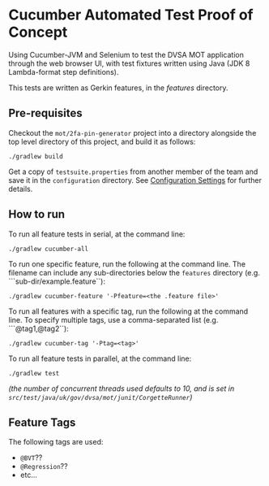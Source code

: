# Cucumber Automated Test Proof of Concept

Using Cucumber-JVM and Selenium to test the DVSA MOT application through the web browser UI, with test fixtures
written using Java (JDK 8 Lambda-format step definitions).

This tests are written as Gerkin features, in the *features* directory.

## Pre-requisites
Checkout the ```mot/2fa-pin-generator``` project into a directory alongside the top level directory of this project, and build it as follows:
```
./gradlew build
```

Get a copy of ```testsuite.properties``` from another member of the team and save it in the ```configuration``` directory. See [Configuration Settings](configuration/README.md) for further details.

## How to run

To run all feature tests in serial, at the command line:
```
./gradlew cucumber-all
```

To run one specific feature, run the following at the command line. The filename can include any sub-directories below the ```features``` directory (e.g. ```sub-dir/example.feature``):

```
./gradlew cucumber-feature '-Pfeature=<the .feature file>'
```

To run all features with a specific tag, run the following at the command line. To specify multiple tags, use a comma-separated list (e.g. ```@tag1,@tag2``):

```
./gradlew cucumber-tag '-Ptag=<tag>'
```

To run all feature tests in parallel, at the command line:
```
./gradlew test
```
*(the number of concurrent threads used defaults to 10, and is set in ```src/test/java/uk/gov/dvsa/mot/junit/CorgetteRunner```)*

## Feature Tags

The following tags are used:

* ```@BVT```??
* ```@Regression```??
* etc...
